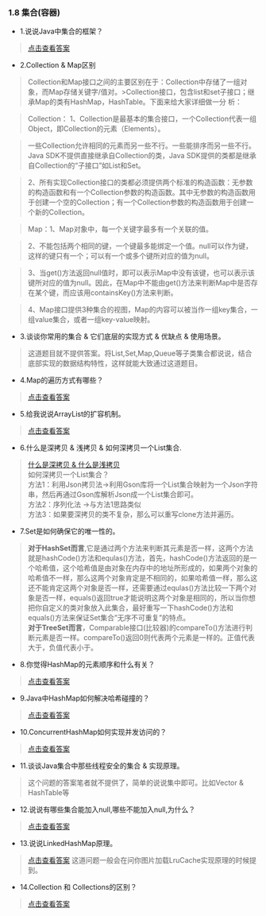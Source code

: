 ### 1.8 集合(容器)

- 1.说说Java中集合的框架？

> [点击查看答案](https://www.cnblogs.com/cao-yin/p/9608250.html)

- 2.Collection & Map区别

>Collection和Map接口之间的主要区别在于：Collection中存储了一组对象，而Map存储关键字/值对。>Collection接口，包含list和set子接口；继承Map的类有HashMap，HashTable。下面来给大家详细做一分
>析：

>Collection：
>1、Collection是最基本的集合接口，一个Collection代表一组Object，即Collection的元素（Elements）。

>一些Collection允许相同的元素而另一些不行。一些能排序而另一些不行。Java SDK不提供直接继承自Collection的类，Java SDK提供的类都是继承自Collection的“子接口”如List和Set。

>2、所有实现Collection接口的类都必须提供两个标准的构造函数：无参数的构造函数和有一个Collection参数的构造函数。其中无参数的构造函数用于创建一个空的Collection；有一个Collection参数的构造函数用于创建一个新的Collection。

>Map：1、Map对象中，每一个关键字最多有一个关联的值。

>2、不能包括两个相同的键，一个键最多能绑定一个值。null可以作为键，这样的键只有一个；可以有一个或多个键所对应的值为null。

>3、当get()方法返回null值时，即可以表示Map中没有该键，也可以表示该键所对应的值为null。因此，在Map中不能由get()方法来判断Map中是否存在某个键，而应该用containsKey()方法来判断。

>4、Map接口提供3种集合的视图，Map的内容可以被当作一组key集合，一组value集合，或者一组key-value映射。

- 3.谈谈你常用的集合 & 它们底层的实现方式 & 优缺点 & 使用场景。

> 这道题目就不提供答案。将List,Set,Map,Queue等子类集合都说说，结合底部实现的数据结构特性，这样就能大致通过这道题目。

- 4.Map的遍历方式有哪些？

> [点击查看答案](https://www.cnblogs.com/fqfanqi/p/6187085.html)

- 5.给我说说ArrayList的扩容机制。

> [点击查看答案](https://blog.csdn.net/zymx14/article/details/78324464)

- 6.什么是深拷贝 & 浅拷贝 & 如何深拷贝一个List集合. 

> [什么是深拷贝 & 什么是浅拷贝](https://www.cnblogs.com/qlky/p/7348353.html)  
> 如何深拷贝一个List集合？  
> 方法1：利用Json拷贝法->利用Gson库将一个List集合映射为一个Json字符串，然后再通过Gson库解析Json成一个List集合即可。  
> 方法2：序列化法 ->与方法1思路类似  
> 方法3：如果要深拷贝的类不复杂，那么可以重写clone方法并遍历。  

- 7.Set是如何确保它的唯一性的。

> **对于HashSet而言**,它是通过两个方法来判断其元素是否一样，这两个方法就是hashCode()方法和equlas()方法，首先，hashCode()方法返回的是一个哈希值，这个哈希值是由对象在内存中的地址所形成的，如果两个对象的哈希值不一样，那么这两个对象肯定是不相同的，如果哈希值一样，那么这还不能肯定这两个对象是否一样，还需要通过equlas()方法比较一下两个对象是否一样，equals()返回true才能说明这两个对象是相同的，所以当你想把你自定义的类对象放入此集合，最好重写一下hashCode()方法和equals()方法来保证Set集合”无序不可重复”的特点。  
> **对于TreeSet而言**，Comparable接口(比较器)的compareTo()方法进行判断元素是否一样。compareTo()返回0则代表两个元素是一样的。正值代表大于，负值代表小于。

- 8.你觉得HashMap的元素顺序和什么有关？

> [点击查看答案](https://blog.csdn.net/vking_wang/article/details/14166593)

- 9.Java中HashMap如何解决哈希碰撞的？

> [点击查看答案](https://blog.csdn.net/luo_da/article/details/77507315)

- 10.ConcurrentHashMap如何实现并发访问的？

> [点击查看答案](https://www.cnblogs.com/kaffeetrinken/p/8545417.html)

- 11.谈谈Java集合中那些线程安全的集合 & 实现原理。

> 这个问题的答案笔者就不提供了，简单的说说集中即可。比如Vector & HashTable等

- 12.说说有哪些集合能加入null,哪些不能加入null,为什么？

> [点击查看答案](https://blog.csdn.net/ml1990s/article/details/11649237)

- 13.说说LinkedHashMap原理。

> [点击查看答案](https://www.cnblogs.com/whgk/p/6169622.html)
> 这道问题一般会在问你图片加载LruCache实现原理的时候提到。

- 14.Collection 和 Collections的区别？

> [点击查看答案](https://www.cnblogs.com/cathyqq/p/5279859.html)